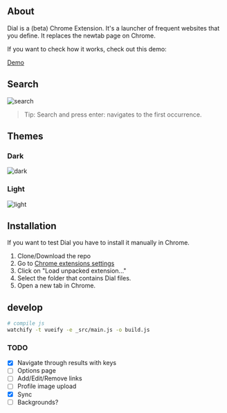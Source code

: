 ## About

Dial is a (beta) Chrome Extension. It's a launcher of frequent websites that you define.
It replaces the newtab page on Chrome.

If you want to check how it works, check out this demo:

[Demo](http://singuerinc.github.io/dial/)

## Search
![search](https://dl.dropbox.com/s/3mlciiqo2myc9m7/search_anim.gif)

> Tip: Search and press enter: navigates to the first occurrence.

## Themes
### Dark
![dark](https://dl.dropboxusercontent.com/s/6pc8wnrl6iwkyk5/theme_dark.png)

### Light
![light](https://dl.dropboxusercontent.com/s/6qubb6481o5a2ry/theme_light.png)

## Installation
If you want to test Dial you have to install it manually in Chrome.

1. Clone/Download the repo
2. Go to [Chrome extensions settings](chrome://extensions/)
3. Click on "Load unpacked extension..."
4. Select the folder that contains Dial files.
5. Open a new tab in Chrome.

## develop

```sh
# compile js
watchify -t vueify -e _src/main.js -o build.js
```

### TODO
- [x] Navigate through results with keys
- [ ] Options page
- [ ] Add/Edit/Remove links
- [ ] Profile image upload
- [x] Sync
- [ ] Backgrounds?
